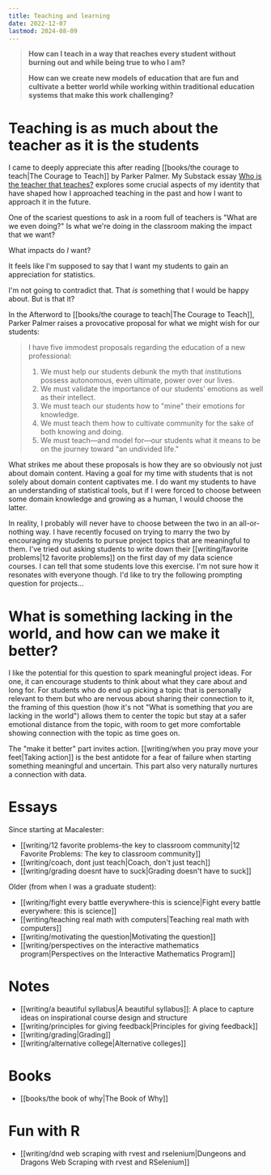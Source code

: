 ```yaml
---
title: Teaching and learning
date: 2022-12-07
lastmod: 2024-08-09
---
```


> **How can I teach in a way that reaches every student without burning out and while being true to who I am?**
> 
> **How can we create new models of education that are fun and cultivate a better world while working within traditional education systems that make this work challenging?**
# Teaching is as much about the teacher as it is the students

I came to deeply appreciate this after reading [[books/the courage to teach|The Courage to Teach]] by Parker Palmer. My Substack essay [Who is the teacher that teaches?](https://lesliemyint.substack.com/p/who-is-the-teacher-that-teaches) explores some crucial aspects of my identity that have shaped how I approached teaching in the past and how I want to approach it in the future.

One of the scariest questions to ask in a room full of teachers is "What are we even doing?" Is what we're doing in the classroom making the impact that we want?

What impacts do *I* want?

It feels like I'm supposed to say that I want my students to gain an appreciation for statistics.

I'm not going to contradict that. That *is* something that I would be happy about. But is that it?

In the Afterword to [[books/the courage to teach|The Courage to Teach]], Parker Palmer raises a provocative proposal for what we might wish for our students:

> I have five immodest proposals regarding the education of a new professional:
> 1. We must help our students debunk the myth that institutions possess autonomous, even ultimate, power over our lives.
> 2. We must validate the importance of our students' emotions as well as their intellect.
> 3. We must teach our students how to "mine" their emotions for knowledge.
> 4. We must teach them how to cultivate community for the sake of both knowing and doing.
> 5. We must teach—and model for—our students what it means to be on the journey toward "an undivided life."

What strikes me about these proposals is how they are so obviously not just about domain content. Having a goal for my time with students that is not solely about domain content captivates me. I do want my students to have an understanding of statistical tools, but if I were forced to choose between some domain knowledge and growing as a human, I would choose the latter.

In reality, I probably will never have to choose between the two in an all-or-nothing way. I have recently focused on trying to marry the two by encouraging my students to pursue project topics that are meaningful to them. I've tried out asking students to write down their [[writing/favorite problems|12 favorite problems]] on the first day of my data science courses. I can tell that some students love this exercise. I'm not sure how it resonates with everyone though. I'd like to try the following prompting question for projects...

# What is something lacking in the world, and how can we make it better?

I like the potential for this question to spark meaningful project ideas. For one, it can encourage students to think about what they care about and long for. For students who do end up picking a topic that is personally relevant to them but who are nervous about sharing their connection to it, the framing of this question (how it's not "What is something that *you* are lacking in the world") allows them to center the topic but stay at a safer emotional distance from the topic, with room to get more comfortable showing connection with the topic as time goes on.

The "make it better" part invites action. [[writing/when you pray move your feet|Taking action]] is the best antidote for a fear of failure when starting something meaningful and uncertain. This part also very naturally nurtures a connection with data.

# Essays

Since starting at Macalester:

- [[writing/12 favorite problems-the key to classroom community|12 Favorite Problems: The key to classroom community]]
- [[writing/coach, dont just teach|Coach, don't just teach]]
- [[writing/grading doesnt have to suck|Grading doesn't have to suck]]

Older (from when I was a graduate student):

- [[writing/fight every battle everywhere-this is science|Fight every battle everywhere: this is science]]
- [[writing/teaching real math with computers|Teaching real math with computers]]
- [[writing/motivating the question|Motivating the question]]
- [[writing/perspectives on the interactive mathematics program|Perspectives on the Interactive Mathematics Program]]

# Notes

- [[writing/a beautiful syllabus|A beautiful syllabus]]: A place to capture ideas on inspirational course design and structure
- [[writing/principles for giving feedback|Principles for giving feedback]]
- [[writing/grading|Grading]]
- [[writing/alternative college|Alternative colleges]]

# Books

- [[books/the book of why|The Book of Why]]

# Fun with R

- [[writing/dnd web scraping with rvest and rselenium|Dungeons and Dragons Web Scraping with rvest and RSelenium]]

